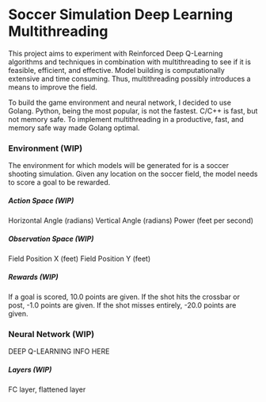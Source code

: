 # Soccer Simulation Deep Learning Multithreading

This project aims to experiment with Reinforced Deep Q-Learning algorithms and techniques in combination with multithreading to see if it is feasible, efficient, and effective. Model building is computationally extensive and time consuming. Thus, multithreading possibly introduces a means to improve the field. 

To build the game environment and neural network, I decided to use Golang. Python, being the most popular, is not the fastest. C/C++ is fast, but not memory safe. To implement multithreading in a productive, fast, and memory safe way made Golang optimal.

### Environment (WIP)

The environment for which models will be generated for is a soccer shooting simulation. Given any location on the soccer field, the model needs to score a goal to be rewarded. 

##### Action Space (WIP)

Horizontal Angle (radians)
Vertical Angle   (radians)
Power            (feet per second)

##### Observation Space (WIP)

Field Position X (feet)
Field Position Y (feet)

##### Rewards (WIP)

If a goal is scored, 10.0 points are given.
If the shot hits the crossbar or post, -1.0 points are given.
If the shot misses entirely, -20.0 points are given.

### Neural Network (WIP)

DEEP Q-LEARNING INFO HERE

##### Layers (WIP)

FC layer, flattened layer
